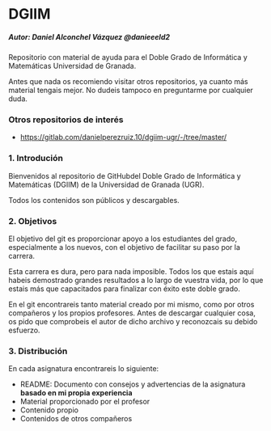 # DGIIM

##### Autor: Daniel Alconchel Vázquez 	@danieeeld2

Repositorio con material de ayuda para el Doble Grado de Informática y Matemáticas Universidad de Granada.

Antes que nada os recomiendo visitar otros repositorios, ya cuanto más material tengais mejor. No dudeis tampoco en preguntarme por cualquier duda.

### Otros repositorios de interés

- https://gitlab.com/danielperezruiz.10/dgiim-ugr/-/tree/master/



### 1. Introdución

Bienvenidos al repositorio de GitHubdel Doble Grado de Informática y Matemáticas (DGIIM) de la Universidad de Granada (UGR).

Todos los contenidos son públicos y descargables.

### 2. Objetivos

El objetivo del git es proporcionar apoyo a los estudiantes del grado, especialmente a los nuevos, con el objetivo de facilitar su paso por la carrera.

Esta carrera es dura, pero para nada imposible. Todos los que estais aquí habeis demostrado grandes resultados a lo largo de vuestra vida, por lo que estais más que capacitados para finalizar con éxito este doble grado.

En el git encontrareis tanto material creado por mi mismo, como por otros compañeros y los propios profesores. Antes de descargar cualquier cosa, os pido que comprobeis el autor de dicho archivo y reconozcais su debido esfuerzo.

### 3. Distribución

En cada asignatura encontrareis lo siguiente:

- README: Documento con consejos y advertencias de la asignatura **basado en mi propia experiencia**
- Material proporcionado por el profesor
- Contenido propio 
- Contenidos de otros compañeros



